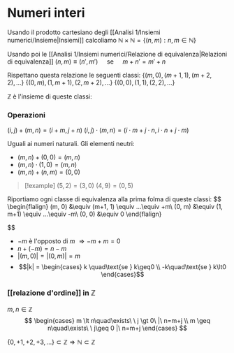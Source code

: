 # Numeri interi
Usando il prodotto cartesiano degli [[Analisi 1/Insiemi numerici/Insieme|Insiemi]] calcoliamo $\mathbb N \times \mathbb N = \{(n,m) : n,m \in \mathbb N\}$

Usando poi le [[Analisi 1/Insiemi numerici/Relazione di equivalenza|Relazioni di equivalenza]]
$(n,m) \equiv (n',m')\quad$ se $\quad m + n' = m' + n$

Rispettano questa relazione le seguenti classi:
$\{(m,0), (m+1,1),(m+2,2),...\}$
$\{(0,m),(1,m+1),(2,m+2),...\}$
$\{(0,0),(1,1),(2,2),...\}$

$\mathbb Z$ è l'insieme di queste classi:

### Operazioni
$(i,j) + (m,n) = (i+m, j+n)$
$(i,j)\cdot(m,n) = (i \cdot m + j \cdot n, i \cdot n + j\cdot m)$

Uguali ai numeri naturali.
Gli elementi neutri:
- $(m, n) + (0, 0) = (m, n)$
- $(m, n) \cdot (1, 0) = (m, n)$
- $(m,n)+(n,m) = (0,0)$

>[!example]
>$(5,2) = (3,0)$
>$(4,9) = (0, 5)$

Riportiamo ogni classe di equivalenza alla prima folma di queste classi:
$$
\begin{flalign}
(m, 0) &\equiv (m+1, 1) \equiv ...\equiv +m\\
(0, m) &\equiv (1, m+1) \equiv ...\equiv -m\\
(0, 0) &\equiv 0
\end{flalign}

$$

- $-m$ è l'opposto di $m$ $\Rightarrow -m + m = 0$
- $n + (-m) = n - m$
- $|(m,0)| = |(0,m)| = m$
- $$|k| =
\begin{cases}
k \quad\text{se } k\geq0 \\
-k\quad\text{se } k\lt0
\end{cases}$$

### [[relazione d'ordine]] in $\mathbb Z$
$m,n \in \mathbb Z$
$$
\begin{cases}
m \lt n\quad\exists\ \ j \gt 0\ |\ n=m+j \\
m \geq n\quad\exists\ \ j\geq 0 |\ n=m+j
\end{cases}
$$

$\{0, +1, +2, +3, ...\} \subset \mathbb Z \Longrightarrow \mathbb N \subset \mathbb Z$



